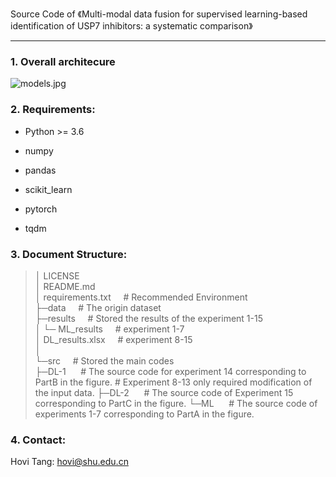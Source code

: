 Source Code of 《Multi-modal data fusion for supervised learning-based identification of USP7 inhibitors: a systematic comparison》

---

### 1. Overall architecure

![models.jpg](https://s2.loli.net/2022/06/19/m5AThJk9MV87uqx.jpg)


### 2. Requirements:

- Python >= 3.6

- numpy

- pandas

- scikit_learn

- pytorch

- tqdm

  

### 3. Document Structure:

> │  LICENSE </br>
> │  README.md </br>
> │  requirements.txt&nbsp;&nbsp;&nbsp;&nbsp;&nbsp;# Recommended Environment </br>
> ├─data&nbsp;&nbsp;&nbsp;&nbsp;&nbsp;# The origin dataset</br>
> ├─results&nbsp;&nbsp;&nbsp;&nbsp;&nbsp;# Stored the results of the experiment 1-15</br>
> │   └─&nbsp;ML_results&nbsp;&nbsp;&nbsp;&nbsp;&nbsp;#  experiment 1-7</br>
> │&nbsp;DL_results.xlsx&nbsp;&nbsp;&nbsp;&nbsp;&nbsp;#  experiment 8-15</br>
> │      </br>
> └─src&nbsp;&nbsp;&nbsp;&nbsp;&nbsp;# Stored the main codes</br>
>     ├─DL-1&nbsp;&nbsp;&nbsp;&nbsp;&nbsp;   #  The source code for experiment 14 corresponding to PartB in the figure. 
>                                            #  Experiment 8-13 only required modification of the input data.
>     ├─DL-2&nbsp;&nbsp;&nbsp;&nbsp;&nbsp;   #  The source code of Experiment 15 corresponding to PartC in the figure.
>     └─ML&nbsp;&nbsp;&nbsp;&nbsp;&nbsp;     #  The source code of experiments 1-7 corresponding to PartA in the figure.

 

### 4. Contact:

Hovi Tang: hovi@shu.edu.cn

